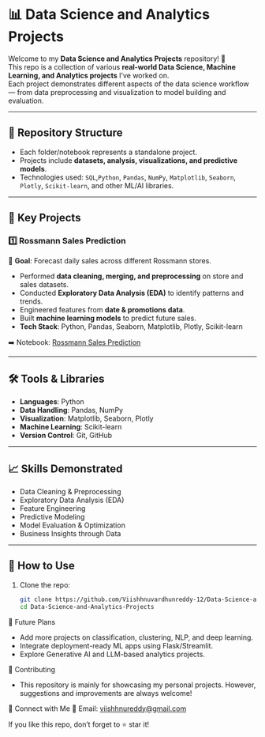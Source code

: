 # 📊 Data Science and Analytics Projects  

Welcome to my **Data Science and Analytics Projects** repository! 🚀  
This repo is a collection of various **real-world Data Science, Machine Learning, and Analytics projects** I’ve worked on.  
Each project demonstrates different aspects of the data science workflow — from data preprocessing and visualization to model building and evaluation.  

---

## 📂 Repository Structure  

- Each folder/notebook represents a standalone project.  
- Projects include **datasets, analysis, visualizations, and predictive models**.  
- Technologies used: `SQL`,`Python`, `Pandas`, `NumPy`, `Matplotlib`, `Seaborn`, `Plotly`, `Scikit-learn`, and other ML/AI libraries.  

---

## 🔑 Key Projects  

### 1️⃣ Rossmann Sales Prediction  
📌 **Goal**: Forecast daily sales across different Rossmann stores.  
- Performed **data cleaning, merging, and preprocessing** on store and sales datasets.  
- Conducted **Exploratory Data Analysis (EDA)** to identify patterns and trends.  
- Engineered features from **date & promotions data**.  
- Built **machine learning models** to predict future sales.  
- **Tech Stack**: Python, Pandas, Seaborn, Matplotlib, Plotly, Scikit-learn  

➡️ Notebook: [Rossmann Sales Prediction](Rossmann%20sales%20Prediction.ipynb)  

---

## 🛠️ Tools & Libraries  

- **Languages**: Python  
- **Data Handling**: Pandas, NumPy  
- **Visualization**: Matplotlib, Seaborn, Plotly  
- **Machine Learning**: Scikit-learn  
- **Version Control**: Git, GitHub  

---

## 📈 Skills Demonstrated  

- Data Cleaning & Preprocessing  
- Exploratory Data Analysis (EDA)  
- Feature Engineering  
- Predictive Modeling  
- Model Evaluation & Optimization  
- Business Insights through Data  

---

## 🚀 How to Use  

1. Clone the repo:  
   ```bash
   git clone https://github.com/Viishhnuvardhunreddy-12/Data-Science-and-Analytics-Projects.git
   cd Data-Science-and-Analytics-Projects
   
📌 Future Plans

- Add more projects on classification, clustering, NLP, and deep learning.
- Integrate deployment-ready ML apps using Flask/Streamlit.
- Explore Generative AI and LLM-based analytics projects.

🤝 Contributing
- This repository is mainly for showcasing my personal projects. However, suggestions and improvements are always welcome!

🌟 Connect with Me
📧 Email: viishhnureddy@gmail.com

If you like this repo, don’t forget to ⭐ star it!
